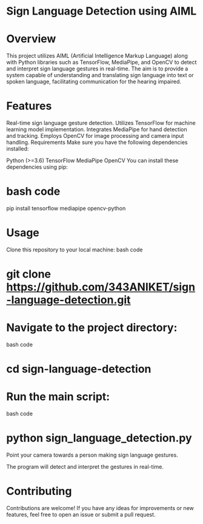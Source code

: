 # Sign Language Detection using AIML
# Overview
This project utilizes AIML (Artificial Intelligence Markup Language) along with Python libraries such as TensorFlow, MediaPipe, and OpenCV to detect and interpret sign language gestures in real-time. The aim is to provide a system capable of understanding and translating sign language into text or spoken language, facilitating communication for the hearing impaired.

# Features
Real-time sign language gesture detection.
Utilizes TensorFlow for machine learning model implementation.
Integrates MediaPipe for hand detection and tracking.
Employs OpenCV for image processing and camera input handling.
Requirements
Make sure you have the following dependencies installed:

Python (>=3.6)
TensorFlow
MediaPipe
OpenCV
You can install these dependencies using pip:

# bash code
pip install tensorflow mediapipe opencv-python

# Usage
Clone this repository to your local machine:
bash code
# git clone https://github.com/343ANIKET/sign-language-detection.git

# Navigate to the project directory:
bash code
# cd sign-language-detection

# Run the main script:
bash code
# python sign_language_detection.py

Point your camera towards a person making sign language gestures.

The program will detect and interpret the gestures in real-time.

# Contributing
Contributions are welcome! If you have any ideas for improvements or new features, feel free to open an issue or submit a pull request.


